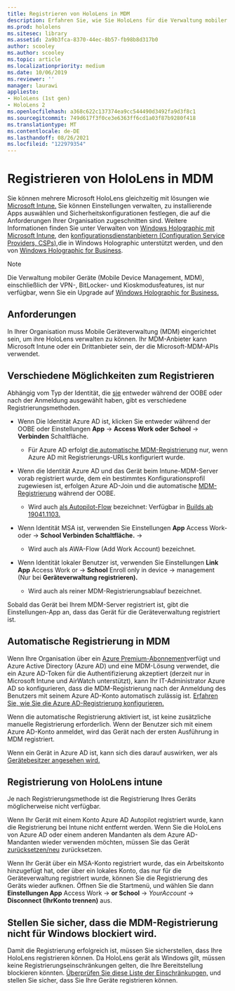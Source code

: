```yaml
---
title: Registrieren von HoloLens in MDM
description: Erfahren Sie, wie Sie HoloLens für die Verwaltung mobiler Geräte (Mobile Device Management, MDM) registrieren, um die Verwaltung mehrerer Geräte zu vereinfachen.
ms.prod: hololens
ms.sitesec: library
ms.assetid: 2a9b3fca-8370-44ec-8b57-fb98b8d317b0
author: scooley
ms.author: scooley
ms.topic: article
ms.localizationpriority: medium
ms.date: 10/06/2019
ms.reviewer: ''
manager: laurawi
appliesto:
- HoloLens (1st gen)
- HoloLens 2
ms.openlocfilehash: a368c622c137374ea9cc544490d3492fa9d3f8c1
ms.sourcegitcommit: 749d617f3f0ce3e6363ff6cd1a03f87b9280f418
ms.translationtype: MT
ms.contentlocale: de-DE
ms.lasthandoff: 08/26/2021
ms.locfileid: "122979354"
---
```

# <a name="enroll-hololens-in-mdm"></a>Registrieren von HoloLens in MDM

Sie können mehrere Microsoft HoloLens gleichzeitig mit lösungen wie [Microsoft Intune.](/intune/windows-holographic-for-business) Sie können Einstellungen verwalten, zu installierende Apps auswählen und Sicherheitskonfigurationen festlegen, die auf die Anforderungen Ihrer Organisation zugeschnitten sind. Weitere Informationen finden Sie unter Verwalten von [Windows Holographic mit Microsoft Intune](/intune/windows-holographic-for-business), den [konfigurationsdienstanbietern (Configuration Service Providers, CSPs),](https://msdn.microsoft.com/windows/hardware/commercialize/customize/mdm/configuration-service-provider-reference#hololens)die in Windows Holographic unterstützt werden, und den von [Windows Holographic for Business](https://msdn.microsoft.com/windows/hardware/commercialize/customize/mdm/policy-configuration-service-provider#hololenspolicies).

> [!NOTE]
> Die Verwaltung mobiler Geräte (Mobile Device Management, MDM), einschließlich der VPN-, BitLocker- und Kioskmodusfeatures, ist nur verfügbar, wenn Sie ein Upgrade auf [Windows Holographic for Business.](hololens1-upgrade-enterprise.md)

## <a name="requirements"></a>Anforderungen

 In Ihrer Organisation muss Mobile Geräteverwaltung (MDM) eingerichtet sein, um ihre HoloLens verwalten zu können. Ihr MDM-Anbieter kann Microsoft Intune oder ein Drittanbieter sein, der die Microsoft-MDM-APIs verwendet.

## <a name="different-ways-to-enroll"></a>Verschiedene Möglichkeiten zum Registrieren

Abhängig vom Typ der Identität, die [sie](hololens-identity.md) entweder während der OOBE oder nach der Anmeldung ausgewählt haben, gibt es verschiedene Registrierungsmethoden.

- Wenn Die Identität Azure AD ist, klicken Sie entweder während der OOBE oder Einstellungen **App**  ->  **Access Work oder School**  ->  **Verbinden** Schaltfläche.
    - Für Azure AD erfolgt [die automatische MDM-Registrierung](hololens-enroll-mdm.md#auto-enrollment-in-mdm) nur, wenn Azure AD mit Registrierungs-URLs konfiguriert wurde.

- Wenn die Identität Azure AD und das Gerät beim Intune-MDM-Server vorab registriert wurde, dem ein bestimmtes Konfigurationsprofil zugewiesen ist, erfolgen Azure AD-Join und die automatische [MDM-Registrierung](hololens-enroll-mdm.md#auto-enrollment-in-mdm) während der OOBE.
    - Wird auch [als Autopilot-Flow](hololens2-autopilot.md) bezeichnet: Verfügbar in [Builds ab 19041.1103.](hololens-release-notes.md#windows-holographic-version-2004)


- Wenn Identität MSA ist, verwenden Sie Einstellungen **App** Access Work- oder  ->  **School Verbinden Schaltfläche.**  ->  
    - Wird auch als AWA-Flow (Add Work Account) bezeichnet.
- Wenn Identität lokaler Benutzer ist, verwenden Sie Einstellungen **Link App** Access Work or  ->  **School** Enroll only in device  ->  management (Nur bei **Geräteverwaltung registrieren).**
    - Wird auch als reiner MDM-Registrierungsablauf bezeichnet.

Sobald das Gerät bei Ihrem MDM-Server registriert ist, gibt die Einstellungen-App an, dass das Gerät für die Geräteverwaltung registriert ist.

## <a name="auto-enrollment-in-mdm"></a>Automatische Registrierung in MDM

Wenn Ihre Organisation über ein [Azure Premium-Abonnement](https://azure.microsoft.com/overview/)verfügt und Azure Active Directory (Azure AD) und eine MDM-Lösung verwendet, die ein Azure AD-Token für die Authentifizierung akzeptiert (derzeit nur in Microsoft Intune und AirWatch unterstützt), kann Ihr IT-Administrator Azure AD so konfigurieren, dass die MDM-Registrierung nach der Anmeldung des Benutzers mit seinem Azure AD-Konto automatisch zulässig ist. [Erfahren Sie, wie Sie die Azure AD-Registrierung konfigurieren.](/mem/intune/enrollment/windows-enroll#enable-windows-10-automatic-enrollment)

Wenn die automatische Registrierung aktiviert ist, ist keine zusätzliche manuelle Registrierung erforderlich. Wenn der Benutzer sich mit einem Azure AD-Konto anmeldet, wird das Gerät nach der ersten Ausführung in MDM registriert.

Wenn ein Gerät in Azure AD ist, kann sich dies darauf auswirken, wer als [Gerätebesitzer angesehen wird.](security-adminless-os.md#device-owner)

## <a name="unenroll-hololens-from-intune"></a>Registrierung von HoloLens intune

Je nach Registrierungsmethode ist die Registrierung Ihres Geräts möglicherweise nicht verfügbar.

Wenn Ihr Gerät mit einem Konto Azure AD Autopilot registriert wurde, kann die Registrierung bei Intune nicht entfernt werden. Wenn Sie die HoloLens von Azure AD oder einem anderen Mandanten als dem Azure AD-Mandanten wieder verwenden möchten, müssen Sie das Gerät [zurücksetzen/neu](hololens-recovery.md#reset-the-device) zurücksetzen.

Wenn Ihr Gerät über ein MSA-Konto registriert wurde, das ein Arbeitskonto hinzugefügt hat, oder über ein lokales Konto, das nur für die Geräteverwaltung registriert wurde, können Sie die Registrierung des Geräts wieder aufknen. Öffnen Sie die Startmenü, und wählen Sie dann **Einstellungen App** Access Work  ->  **or School**  ->  *YourAccount*  ->  **Disconnect (IhrKonto trennen)** aus.

## <a name="ensure-that-mdm-enrollment-isnt-blocked-for-windows-devices"></a>Stellen Sie sicher, dass die MDM-Registrierung nicht für Windows blockiert wird.

Damit die Registrierung erfolgreich ist, müssen Sie sicherstellen, dass Ihre HoloLens registrieren können. Da HoloLens gerät als Windows gilt, müssen keine Registrierungseinschränkungen gelten, die Ihre Bereitstellung blockieren könnten. [Überprüfen Sie diese Liste der Einschränkungen,](/mem/intune/enrollment/enrollment-restrictions-set) und stellen Sie sicher, dass Sie Ihre Geräte registrieren können.